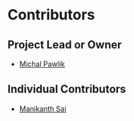 # Contributors

## Project Lead or Owner

* [Michal Pawlik](https://github.com/nezgrath)

## Individual Contributors

* [Manikanth Sai](https://github.com/saimanikant)
